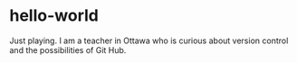 # hello-world
Just playing.
I am a teacher in Ottawa who is curious about version control and the possibilities of Git Hub.
